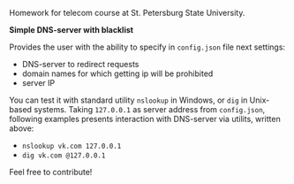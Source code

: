 Homework for telecom course at St. Petersburg State University.

**Simple DNS-server with blacklist**

Provides the user with the ability to specify in `config.json` file next settings:
- DNS-server to redirect requests
- domain names for which getting ip will be prohibited
- server IP

You can test it with standard utility `nslookup` in Windows, or `dig` in Unix-based systems. Taking `127.0.0.1` as server address from `config.json`, following examples presents interaction with DNS-server via utilits, written above:
 - `nslookup vk.com 127.0.0.1`
 - `dig vk.com @127.0.0.1`

Feel free to contribute!
